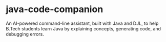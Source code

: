 # java-code-companion
An AI-powered command-line assistant, built with Java and DJL, to help B.Tech students learn Java by explaining concepts, generating code, and debugging errors.
